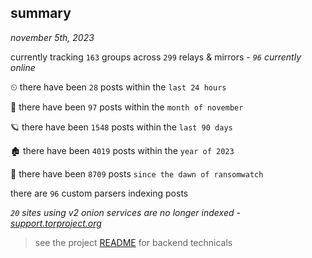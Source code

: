 
## summary
_november 5th, 2023_

currently tracking `163` groups across `299` relays & mirrors - _`96` currently online_

⏲ there have been `28` posts within the `last 24 hours`

🦈 there have been `97` posts within the `month of november`

🪐 there have been `1548` posts within the `last 90 days`

🏚 there have been `4019` posts within the `year of 2023`

🦕 there have been `8709` posts `since the dawn of ransomwatch`

there are `96` custom parsers indexing posts

_`20` sites using v2 onion services are no longer indexed - [support.torproject.org](https://support.torproject.org/onionservices/v2-deprecation/)_

> see the project [README](https://github.com/joshhighet/ransomwatch#ransomwatch--) for backend technicals
